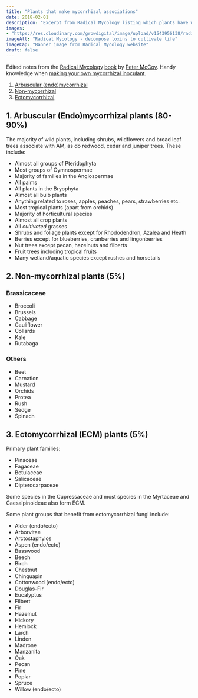 ```yaml
---
title: "Plants that make mycorrhizal associations"
date: 2018-02-01
description: "Excerpt from Radical Mycology listing which plants have which mycorrhizal associations"
images: 
- "https://res.cloudinary.com/growdigital/image/upload/v1543956138/radical-mycology-28246251219.jpg"
imageAlt: "Radical Mycology - decompose toxins to cultivate life"
imageCap: "Banner image from Radical Mycology website"
draft: false
---
```


Edited notes from the [Radical Mycology](https://radicalmycology.com/) [book](http://www.chthaeus.com/Radical-Mycology-by-Peter-McCoy-p/b-rmp.htm) by [Peter McCoy](https://radicalmycology.com/peters-bio/). Handy knowledge when [making your own mycorrhizal inoculant](https://www.forestgarden.wales/blog/make-your-own-mychorrizal-inoculum/).

1. [Arbuscular (endo)mycorrhizal](#arbuscular-endo-mycorrhizal-plants-80-90-)
2. [Non-mycorrhizal](non-mycorrhizal-plants-5-)
3. [Ectomycorrhizal](ectomycorrhizal-ecm-plants-5-)

## 1. Arbuscular (Endo)mycorrhizal plants (80-90%)

The majority of wild plants, including shrubs, wildflowers and broad leaf trees associate with AM, as do redwood, cedar and juniper trees. These include:

* Almost all groups of Pteridophyta
* Most groups of Gymnospermae
* Majority of families in the Angiospermae
* All palms
* All plants in the Bryophyta
* Almost all bulb plants
* Anything related to roses, apples, peaches, pears, strawberries etc.
* Most tropical plants (apart from orchids)
* Majority of horticultural species
* Almost all crop plants
* All _cultivated_ grasses
* Shrubs and foliage plants except for Rhododendron, Azalea and Heath
* Berries except for blueberries, cranberries and lingonberries
* Nut trees except pecan, hazelnuts and filberts
* Fruit trees including tropical fruits
* Many wetland/aquatic species except rushes and horsetails

## 2. Non-mycorrhizal plants (5%)

### Brassicaceae

* Broccoli
* Brussels
* Cabbage
* Cauliflower
* Collards
* Kale
* Rutabaga

### Others

* Beet
* Carnation
* Mustard
* Orchids
* Protea
* Rush
* Sedge
* Spinach

## 3. Ectomycorrhizal (ECM) plants (5%)

Primary plant families:

* Pinaceae
* Fagaceae
* Betulaceae
* Salicaceae
* Dipterocarpaceae

Some species in the Cupressaceae and most species in the Myrtaceae and Caesalpinoideae also form ECM.

Some plant groups that benefit from ectomycorrhizal fungi include:

* Alder (endo/ecto)
* Arborvitae
* Arctostaphylos
* Aspen (endo/ecto)
* Basswood
* Beech
* Birch
* Chestnut
* Chinquapin
* Cottonwood (endo/ecto)
* Douglas-Fir
* Eucalyptus
* Filbert
* Fir
* Hazelnut
* Hickory
* Hemlock
* Larch
* Linden
* Madrone
* Manzanita
* Oak
* Pecan
* Pine
* Poplar
* Spruce
* Willow (endo/ecto)
